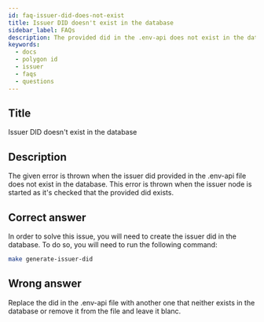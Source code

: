```yaml
---
id: faq-issuer-did-does-not-exist
title: Issuer DID doesn't exist in the database
sidebar_label: FAQs
description: The provided did in the .env-api does not exist in the database.
keywords: 
  - docs
  - polygon id
  - issuer
  - faqs
  - questions
---
```


## Title
Issuer DID doesn't exist in the database

## Description
The given error is thrown when the issuer did provided in the .env-api file does not exist in the database. This error is thrown when the issuer node is started as it's checked that the provided did exists.

## Correct answer
In order to solve this issue, you will need to create the issuer did in the database. To do so, you will need to run the following command:

```bash
make generate-issuer-did
```

## Wrong answer
Replace the did in the .env-api file with another one that neither exists in the database or remove it from the file and leave it blanc.